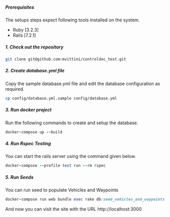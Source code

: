 ##### Prerequisites

The setups steps expect following tools installed on the system.


- Ruby [3.2.3]
- Rails [7.2.1]

##### 1. Check out the repository

```bash
git clone git@github.com:mvittini/controldoc_test.git
```

##### 2. Create database.yml file

Copy the sample database.yml file and edit the database configuration as required.

```bash
cp config/database.yml.sample config/database.yml
```

##### 3. Run docker project

Run the following commands to create and setup the database.

```ruby
docker-compose up --build
```

##### 4. Run Rspec Testing

You can start the rails server using the command given below.

```ruby
docker-compose --profile test run --rm rspec
```

##### 5. Run Seeds

You can run seed to populate Vehicles and Waypoints

```ruby
docker-compose run web bundle exec rake db:seed_vehicles_and_waypoints
```

And now you can visit the site with the URL http://localhost:3000